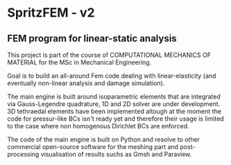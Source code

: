 # SpritzFEM - v2
## FEM program for linear-static analysis

This project is part of the course of COMPUTATIONAL MECHANICS OF MATERIAL for the MSc in Mechanical Engineering.

Goal is to build an all-around Fem code dealing with linear-elasticity (and eventually non-linear analysis and damage simulation).

The main engine is built around isoparametric elements that are integrated via Gauss-Legendre quadrature, 1D and 2D solver are under development.
3D tethraedal elements have been implemented altough at the moment the code for pressur-like BCs isn't ready yet and therefore their usage is limited to the case where non homogenous Dirichlet BCs are enforced.

The code of the main engine is built on Python and resolve to other commercial open-source software for the meshing part and post-processing visualisation of results suchs as Gmsh and Paraview.
